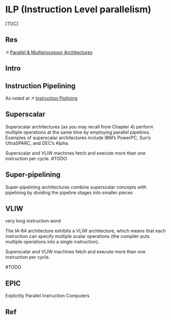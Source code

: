 # ILP (Instruction Level parallelism)

[TOC]



## Res
↗ [Parallel & Multiprocessor Architectures](../../../../../Computer%20Microarchitectures%20(Computer%20Organization)/Computer%20Processors/Multiprocessor%20and%20Multicore%20Organization/Parallel%20&%20Multiprocessor%20Architectures/Parallel%20&%20Multiprocessor%20Architectures.md)



## Intro


## Instruction Pipelining
As noted at ↗ [Instruction Piplining](Instruction%20Piplining.md)



## Superscalar
Superscalar architectures (as you may recall from Chapter 4) perform multiple operations at the same time by employing parallel pipelines. Examples of superscalar architectures include IBM’s PowerPC, Sun’s UltraSPARC, and DEC’s Alpha.

Superscalar and VLIW machines fetch and execute more than one instruction per cycle.
#TODO 



## Super-pipelining
Super-pipelining architectures combine superscalar concepts with pipelining by dividing the pipeline stages into smaller pieces



## VLIW
very long instruction word

The IA-64 architecture exhibits a VLIW architecture, which means that each instruction can specify multiple scalar operations (the compiler puts multiple operations into a single instruction). 

Superscalar and VLIW machines fetch and execute more than one instruction per cycle.

#TODO 


## EPIC
Explicitly Parallel Instruction Computers



## Ref

